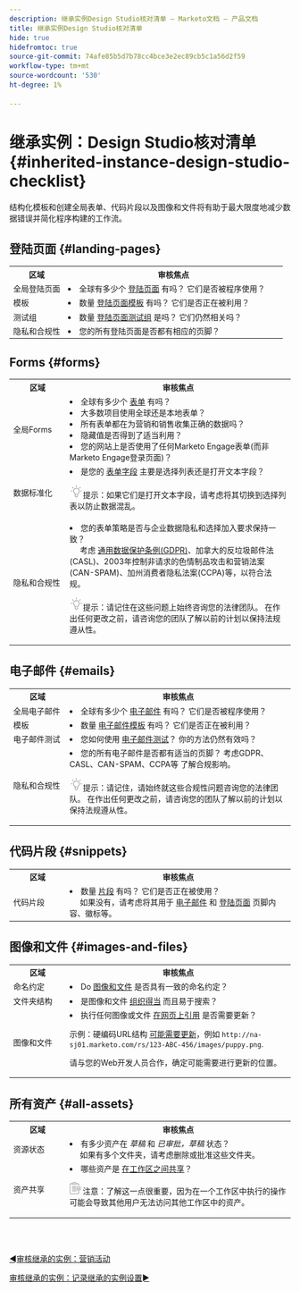 ```yaml
---
description: 继承实例Design Studio核对清单 — Marketo文档 — 产品文档
title: 继承实例Design Studio核对清单
hide: true
hidefromtoc: true
source-git-commit: 74afe85b5d7b78cc4bce3e2ec89cb5c1a56d2f59
workflow-type: tm+mt
source-wordcount: '530'
ht-degree: 1%

---
```


# 继承实例：Design Studio核对清单 {#inherited-instance-design-studio-checklist}

结构化模板和创建全局表单、代码片段以及图像和文件将有助于最大限度地减少数据错误并简化程序构建的工作流。

## 登陆页面 {#landing-pages}

<table style="table-layout:auto"> 
 <tbody> 
  <tr> 
   <th style="width:20%">区域</th> 
   <th>审核焦点</th>
  </tr> 
  <tr> 
   <td>全局登陆页面</td> 
   <td><li>全球有多少个 <a href="/help/marketo/product-docs/demand-generation/landing-pages/understanding-landing-pages/understanding-free-form-vs-guided-landing-pages.md" target="_blank">登陆页面</a> 有吗？ 它们是否被程序使用？</li></td>
  </tr>
  <tr> 
   <td>模板</td> 
   <td><li>数量 <a href="/help/marketo/product-docs/demand-generation/landing-pages/landing-page-templates/create-a-free-form-landing-page-template.md" target="_blank">登陆页面模板</a> 有吗？ 它们是否正在被利用？</li></td>
  </tr>
  <tr> 
   <td>测试组</td> 
   <td><li>数量 <a href="/help/marketo/product-docs/demand-generation/landing-pages/understanding-landing-pages/landing-page-test-groups.md" target="_blank">登陆页面测试组</a> 是吗？ 它们仍然相关吗？</li></td>
  </tr>
   <tr> 
   <td>隐私和合规性</td> 
   <td><li>您的所有登陆页面是否都有相应的页脚？</li></td>
  </tr>
 </tbody> 
</table>

## Forms {#forms}

<table style="table-layout:auto"> 
 <tbody> 
  <tr> 
   <th style="width:20%">区域</th> 
   <th>审核焦点</th>
  </tr> 
  <tr> 
   <td>全局Forms</td> 
   <td><li>全球有多少个 <a href="/help/marketo/product-docs/demand-generation/forms/creating-a-form/create-a-form.md" target="_blank">表单</a> 有吗？</li>
<li>大多数项目使用全球还是本地表单？</li>
<li>所有表单都在为营销和销售收集正确的数据吗？</li>
<li>隐藏值是否得到了适当利用？</li>
<li>您的网站上是否使用了任何Marketo Engage表单(而非Marketo Engage登录页面)？</li></td>
  </tr>
  <tr> 
   <td>数据标准化</td> 
   <td><li>是您的 <a href="/help/marketo/product-docs/demand-generation/forms/form-fields/add-a-fieldset-to-a-form.md" target="_blank">表单字段</a> 主要是选择列表还是打开文本字段？</li>
<p><img src="assets/tip-icon.png" alt="提示图标">提示：如果它们是打开文本字段，请考虑将其切换到选择列表以防止数据混乱。</td>
  </tr>
  <tr> 
   <td>隐私和合规性</td> 
   <td><li>您的表单策略是否与企业数据隐私和选择加入要求保持一致？ 
   <br/>     考虑 <a href="https://business.adobe.com/resources/ebooks/the-gdpr-and-the-marketer.html" target="_blank">通用数据保护条例(GDPR)</a>、加拿大的反垃圾邮件法(CASL)、2003年控制非请求的色情制品攻击和营销法案(CAN-SPAM)、加州消费者隐私法案(CCPA)等，以符合法规。</li>
<p><img src="assets/tip-icon.png" alt="提示图标">提示：请记住在这些问题上始终咨询您的法律团队。 在作出任何更改之前，请咨询您的团队了解以前的计划以保持法规遵从性。</td>
  </tr>
 </tbody> 
</table>

## 电子邮件 {#emails}

<table style="table-layout:auto"> 
 <tbody> 
  <tr> 
   <th style="width:20%">区域</th> 
   <th>审核焦点</th>
  </tr> 
  <tr> 
   <td>全局电子邮件</td> 
   <td><li>全球有多少个 <a href="/help/marketo/product-docs/email-marketing/general/creating-an-email/create-an-email.md" target="_blank">电子邮件</a> 有吗？ 它们是否被程序使用？</li></td>
  </tr>
  <tr> 
   <td>模板</td> 
   <td><li>数量 <a href="/help/marketo/product-docs/email-marketing/general/email-editor-2/create-an-email-template.md" target="_blank">电子邮件模板</a> 有吗？ 它们是否正在被利用？</li></td>
  </tr>
  <tr> 
   <td>电子邮件测试</td> 
   <td><li>您如何使用 <a href="/help/marketo/product-docs/email-marketing/email-programs/email-program-actions/email-test-a-b-test/understanding-email-testing-options.md" target="_blank">电子邮件测试</a>？ 你的方法仍然有效吗？</li></td>
  </tr>
  <tr> 
   <td>隐私和合规性</td> 
   <td><li>您的所有电子邮件是否都有适当的页脚？ 考虑GDPR、CASL、CAN-SPAM、CCPA等 了解合规影响。</li>
<p><img src="assets/tip-icon.png" alt="提示图标">提示：请记住，请始终就这些合规性问题咨询您的法律团队。 在作出任何更改之前，请咨询您的团队了解以前的计划以保持法规遵从性。</td>
  </tr>
 </tbody> 
</table>

## 代码片段 {#snippets}

<table style="table-layout:auto"> 
 <tbody> 
  <tr> 
   <th style="width:20%">区域</th> 
   <th>审核焦点</th>
  </tr> 
  <tr> 
   <td>代码片段</td> 
   <td><li>数量 <a href="/help/marketo/product-docs/personalization/segmentation-and-snippets/snippets/create-a-snippet.md" target="_blank">片段</a> 有吗？ 它们是否正在被使用？ 
   <br/>     如果没有，请考虑将其用于 <a href="/help/marketo/product-docs/email-marketing/general/functions-in-the-editor/add-a-snippet-to-an-email.md" target="_blank">电子邮件</a> 和 <a href="/help/marketo/product-docs/demand-generation/landing-pages/personalizing-landing-pages/add-a-snippet-to-a-landing-page.md" target="_blank">登陆页面</a> 页脚内容、徽标等。</li></td>
  </tr>
 </tbody> 
</table>

## 图像和文件 {#images-and-files}

<table style="table-layout:auto"> 
 <tbody> 
  <tr> 
   <th style="width:20%">区域</th> 
   <th>审核焦点</th>
  </tr> 
  <tr> 
   <td>命名约定</td> 
   <td><li>Do <a href="/help/marketo/product-docs/demand-generation/images-and-files/add-images-and-files-to-marketo.md" target="_blank">图像和文件</a> 是否具有一致的命名约定？</li></td>
  </tr>
  <tr> 
   <td>文件夹结构</td> 
   <td><li>是图像和文件 <a href="/help/marketo/product-docs/demand-generation/images-and-files/organize-your-images-and-files-using-folders.md" target="_blank">组织得当</a> 而且易于搜索？</li></td>
  </tr>
  <tr> 
   <td>图像和文件</td> 
   <td><li>执行任何图像或文件 <a href="/help/marketo/product-docs/demand-generation/images-and-files/find-the-url-of-an-uploaded-image-or-file.md" target="_blank">在网页上引用</a> 是否需要更新？ 
   <p>示例：硬编码URL结构 <a href="https://nation.marketo.com/t5/product-documents/upcoming-changes-to-design-studio-urls/ta-p/306632#_Toc54870361" target="_blank">可能需要更新</a>，例如 <code>http://na-sj01.marketo.com/rs/123-ABC-456/images/puppy.png</code>. 
   <p>请与您的Web开发人员合作，确定可能需要进行更新的位置。</li></td>
  </tr>
 </tbody> 
</table>

## 所有资产 {#all-assets}

<table style="table-layout:auto"> 
 <tbody> 
  <tr> 
   <th style="width:20%">区域</th> 
   <th>审核焦点</th>
  </tr> 
  <tr> 
   <td>资源状态</td> 
   <td><li>有多少资产在 <i>草稿</i> 和 <i>已审批，草稿</i> 状态？
   <br/>     如果有多个文件夹，请考虑删除或批准这些文件夹。</li></td>
  </tr>
  <tr> 
   <td>资产共享</td> 
   <td><li>哪些资产是 <a href="/help/marketo/product-docs/administration/workspaces-and-person-partitions/understanding-workspaces-and-person-partitions.md#sharing-across-workspaces" target="_blank">在工作区之间共享</a>？</li>
   <p><img src="assets/note-icon.png" alt="注释图标"> 注意：了解这一点很重要，因为在一个工作区中执行的操作可能会导致其他用户无法访问其他工作区中的资产。</td>
  </tr>
 </tbody> 
</table>

<br> 

[◄审核继承的实例：营销活动](/help/marketo/getting-started/inheriting-a-marketo-instance/marketing-activities-checklist.md)

[审核继承的实例：记录继承的实例设置►](/help/marketo/getting-started/inheriting-a-marketo-instance/document-your-setup.md)
